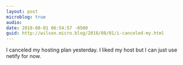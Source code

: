 ```yaml
---
layout: post
microblog: true
audio: 
date: 2018-08-01 06:54:57 -0500
guid: http://wilson.micro.blog/2018/08/01/i-canceled-my.html
---
```

I canceled my hosting plan yesterday. I liked my host but I can just use netify for now. 

